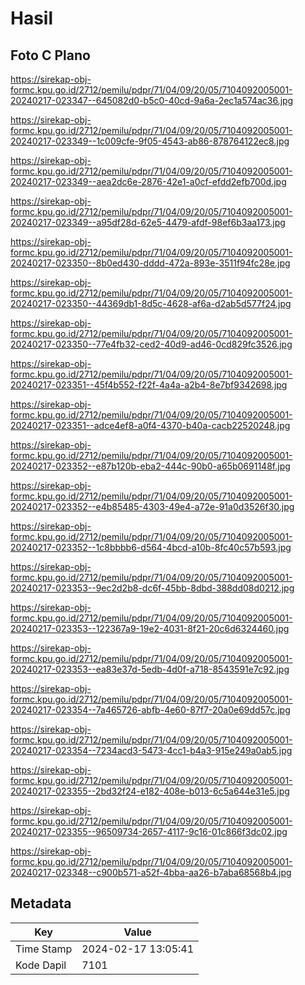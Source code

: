 # Hasil

## Foto C Plano

https://sirekap-obj-formc.kpu.go.id/2712/pemilu/pdpr/71/04/09/20/05/7104092005001-20240217-023347--645082d0-b5c0-40cd-9a6a-2ec1a574ac36.jpg

https://sirekap-obj-formc.kpu.go.id/2712/pemilu/pdpr/71/04/09/20/05/7104092005001-20240217-023349--1c009cfe-9f05-4543-ab86-878764122ec8.jpg

https://sirekap-obj-formc.kpu.go.id/2712/pemilu/pdpr/71/04/09/20/05/7104092005001-20240217-023349--aea2dc6e-2876-42e1-a0cf-efdd2efb700d.jpg

https://sirekap-obj-formc.kpu.go.id/2712/pemilu/pdpr/71/04/09/20/05/7104092005001-20240217-023349--a95df28d-62e5-4479-afdf-98ef6b3aa173.jpg

https://sirekap-obj-formc.kpu.go.id/2712/pemilu/pdpr/71/04/09/20/05/7104092005001-20240217-023350--8b0ed430-dddd-472a-893e-3511f94fc28e.jpg

https://sirekap-obj-formc.kpu.go.id/2712/pemilu/pdpr/71/04/09/20/05/7104092005001-20240217-023350--44369db1-8d5c-4628-af6a-d2ab5d577f24.jpg

https://sirekap-obj-formc.kpu.go.id/2712/pemilu/pdpr/71/04/09/20/05/7104092005001-20240217-023350--77e4fb32-ced2-40d9-ad46-0cd829fc3526.jpg

https://sirekap-obj-formc.kpu.go.id/2712/pemilu/pdpr/71/04/09/20/05/7104092005001-20240217-023351--45f4b552-f22f-4a4a-a2b4-8e7bf9342698.jpg

https://sirekap-obj-formc.kpu.go.id/2712/pemilu/pdpr/71/04/09/20/05/7104092005001-20240217-023351--adce4ef8-a0f4-4370-b40a-cacb22520248.jpg

https://sirekap-obj-formc.kpu.go.id/2712/pemilu/pdpr/71/04/09/20/05/7104092005001-20240217-023352--e87b120b-eba2-444c-90b0-a65b0691148f.jpg

https://sirekap-obj-formc.kpu.go.id/2712/pemilu/pdpr/71/04/09/20/05/7104092005001-20240217-023352--e4b85485-4303-49e4-a72e-91a0d3526f30.jpg

https://sirekap-obj-formc.kpu.go.id/2712/pemilu/pdpr/71/04/09/20/05/7104092005001-20240217-023352--1c8bbbb6-d564-4bcd-a10b-8fc40c57b593.jpg

https://sirekap-obj-formc.kpu.go.id/2712/pemilu/pdpr/71/04/09/20/05/7104092005001-20240217-023353--9ec2d2b8-dc6f-45bb-8dbd-388dd08d0212.jpg

https://sirekap-obj-formc.kpu.go.id/2712/pemilu/pdpr/71/04/09/20/05/7104092005001-20240217-023353--122367a9-19e2-4031-8f21-20c6d6324460.jpg

https://sirekap-obj-formc.kpu.go.id/2712/pemilu/pdpr/71/04/09/20/05/7104092005001-20240217-023353--ea83e37d-5edb-4d0f-a718-8543591e7c92.jpg

https://sirekap-obj-formc.kpu.go.id/2712/pemilu/pdpr/71/04/09/20/05/7104092005001-20240217-023354--7a465726-abfb-4e60-87f7-20a0e69dd57c.jpg

https://sirekap-obj-formc.kpu.go.id/2712/pemilu/pdpr/71/04/09/20/05/7104092005001-20240217-023354--7234acd3-5473-4cc1-b4a3-915e249a0ab5.jpg

https://sirekap-obj-formc.kpu.go.id/2712/pemilu/pdpr/71/04/09/20/05/7104092005001-20240217-023355--2bd32f24-e182-408e-b013-6c5a644e31e5.jpg

https://sirekap-obj-formc.kpu.go.id/2712/pemilu/pdpr/71/04/09/20/05/7104092005001-20240217-023355--96509734-2657-4117-9c16-01c866f3dc02.jpg

https://sirekap-obj-formc.kpu.go.id/2712/pemilu/pdpr/71/04/09/20/05/7104092005001-20240217-023348--c900b571-a52f-4bba-aa26-b7aba68568b4.jpg


## Metadata

| Key        | Value               |
| ---------- | ------------------- |
| Time Stamp | 2024-02-17 13:05:41 |
| Kode Dapil | 7101                |



